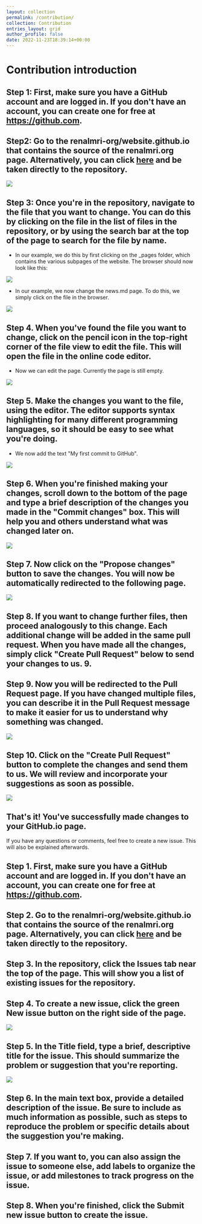 ```yaml
---
layout: collection
permalink: /contribution/
collection: Contribution
entries_layout: grid
author_profile: false
date: 2022-11-23T18:39:14+00:00
---
```


# Contribution introduction

## Step 1:	First, make sure you have a GitHub account and are logged in. If you don't have an account, you can create one for free at https://github.com.

## Step2: 	Go to the renalmri-org/website.github.io that contains the source of the renalmri.org page. Alternatively, you can click [here](https://github.com/renalmri-org/website.github.io) and be taken directly to the repository.

![](/assets/images/step1.png)


## Step 3: Once you're in the repository, navigate to the file that you want to change. You can do this by clicking on the file in the list of files in the repository, or by using the search bar at the top of the page to search for the file by name.
  - In our example, we do this by first clicking on the _pages folder, which contains the various subpages of the website. The browser should now look like this:

![](/assets/images/step2.png)

- In our example, we now change the news.md page. To do this, we simply click on the file in the browser.

![](/assets/images/step3.png)


## Step 4.	When you've found the file you want to change, click on the pencil icon in the top-right corner of the file view to edit the file. This will open the file in the online code editor. 
- Now we can edit the page. Currently the page is still empty.

![](/assets/images/step4.png)

## Step 5.	Make the changes you want to the file, using the editor. The editor supports syntax highlighting for many different programming languages, so it should be easy to see what you're doing.

- We now add the text "My first commit to GitHub".

![](/assets/images/step5.png)

## Step 6. When you're finished making your changes, scroll down to the bottom of the page and type a brief description of the changes you made in the "Commit changes" box. This will help you and others understand what was changed later on.

![](/assets/images/step6.png)


## Step 7. Now click on the "Propose changes" button to save the changes. You will now be automatically redirected to the following page.

![](/assets/images/step7.png)

## Step 8. If you want to change further files, then proceed analogously to this change. Each additional change will be added in the same pull request. When you have made all the changes, simply click "Create Pull Request" below to send your changes to us. 9. 

## Step 9. Now you will be redirected to the Pull Request page. If you have changed multiple files, you can describe it in the Pull Request message to make it easier for us to understand why something was changed. 

![](/assets/images/step8.png)

## Step 10. Click on the "Create Pull Request" button to complete the changes and send them to us. We will review and incorporate your suggestions as soon as possible.

![](/assets/images/step9.png)

## That's it! You've successfully made changes to your GitHub.io page. 

If you have any questions or comments, feel free to create a new issue. This will also be explained afterwards.

## Step 1.	First, make sure you have a GitHub account and are logged in. If you don't have an account, you can create one for free at https://github.com.

## Step 2.	Go to the renalmri-org/website.github.io that contains the source of the renalmri.org page. Alternatively, you can click [here](https://github.com/renalmri-org/website.github.io) and be taken directly to the repository.

## Step 3.	In the repository, click the Issues tab near the top of the page. This will show you a list of existing issues for the repository.

## Step 4.	To create a new issue, click the green New issue button on the right side of the page.

![](/assets/images/step11.png)

## Step 5.	In the Title field, type a brief, descriptive title for the issue. This should summarize the problem or suggestion that you're reporting.

![](/assets/images/step12.png)

## Step 6.	In the main text box, provide a detailed description of the issue. Be sure to include as much information as possible, such as steps to reproduce the problem or specific details about the suggestion you're making.

## Step 7.	If you want to, you can also assign the issue to someone else, add labels to organize the issue, or add milestones to track progress on the issue.

## Step 8.	When you're finished, click the Submit new issue button to create the issue.
